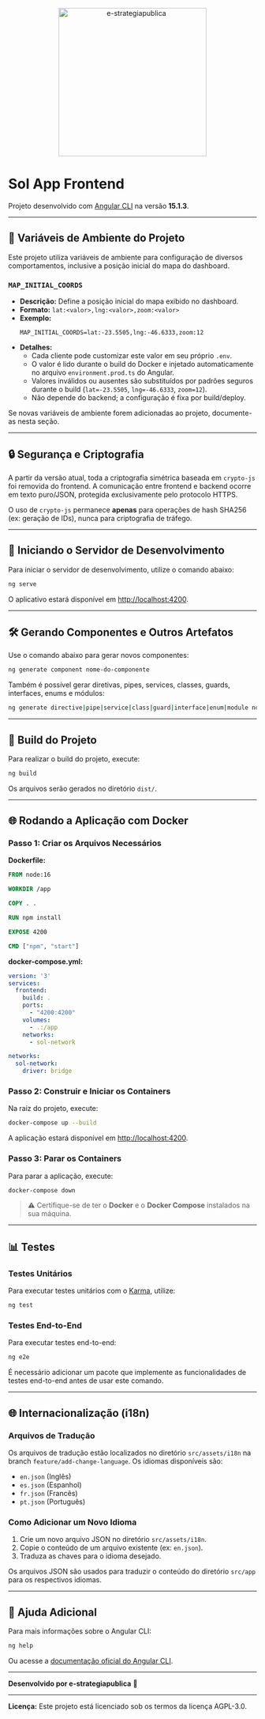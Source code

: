 <p align="center" >
    <img  src="https://e-strategiapublica.com/wp-content/uploads/2021/02/logo-blanco.png" alt="e-strategiapublica" width="300"/>
</p>

# Sol App Frontend

Projeto desenvolvido com [Angular CLI](https://github.com/angular/angular-cli) na versão **15.1.3**.

---

## 🌱 Variáveis de Ambiente do Projeto

Este projeto utiliza variáveis de ambiente para configuração de diversos comportamentos, inclusive a posição inicial do mapa do dashboard.

### `MAP_INITIAL_COORDS`
- **Descrição:** Define a posição inicial do mapa exibido no dashboard.
- **Formato:** `lat:<valor>,lng:<valor>,zoom:<valor>`
- **Exemplo:**
  ```env
  MAP_INITIAL_COORDS=lat:-23.5505,lng:-46.6333,zoom:12
  ```
- **Detalhes:**
  - Cada cliente pode customizar este valor em seu próprio `.env`.
  - O valor é lido durante o build do Docker e injetado automaticamente no arquivo `environment.prod.ts` do Angular.
  - Valores inválidos ou ausentes são substituídos por padrões seguros durante o build (`lat=-23.5505`, `lng=-46.6333`, `zoom=12`).
  - Não depende do backend; a configuração é fixa por build/deploy.

Se novas variáveis de ambiente forem adicionadas ao projeto, documente-as nesta seção.

---

## 🔒 Segurança e Criptografia

A partir da versão atual, toda a criptografia simétrica baseada em `crypto-js` foi removida do frontend. A comunicação entre frontend e backend ocorre em texto puro/JSON, protegida exclusivamente pelo protocolo HTTPS.

O uso de `crypto-js` permanece **apenas** para operações de hash SHA256 (ex: geração de IDs), nunca para criptografia de tráfego.

---

## 🚀 Iniciando o Servidor de Desenvolvimento

Para iniciar o servidor de desenvolvimento, utilize o comando abaixo:

```bash
ng serve
```

O aplicativo estará disponível em [http://localhost:4200](http://localhost:4200).

---

## 🛠️ Gerando Componentes e Outros Artefatos

Use o comando abaixo para gerar novos componentes:

```bash
ng generate component nome-do-componente
```

Também é possível gerar diretivas, pipes, services, classes, guards, interfaces, enums e módulos:

```bash
ng generate directive|pipe|service|class|guard|interface|enum|module nome
```

---

## 📁 Build do Projeto

Para realizar o build do projeto, execute:

```bash
ng build
```

Os arquivos serão gerados no diretório `dist/`.

---

## 🌐 Rodando a Aplicação com Docker

### Passo 1: Criar os Arquivos Necessários

**Dockerfile:**

```Dockerfile
FROM node:16

WORKDIR /app

COPY . .

RUN npm install

EXPOSE 4200

CMD ["npm", "start"]
```

**docker-compose.yml:**

```yaml
version: '3'
services:
  frontend:
    build: .
    ports:
      - "4200:4200"
    volumes:
      - .:/app
    networks:
      - sol-network

networks:
  sol-network:
    driver: bridge
```

### Passo 2: Construir e Iniciar os Containers

Na raiz do projeto, execute:

```bash
docker-compose up --build
```

A aplicação estará disponível em [http://localhost:4200](http://localhost:4200).

### Passo 3: Parar os Containers

Para parar a aplicação, execute:

```bash
docker-compose down
```

> ⚠️ Certifique-se de ter o **Docker** e o **Docker Compose** instalados na sua máquina.

---

## 📊 Testes

### Testes Unitários

Para executar testes unitários com o [Karma](https://karma-runner.github.io), utilize:

```bash
ng test
```

### Testes End-to-End

Para executar testes end-to-end:

```bash
ng e2e
```

É necessário adicionar um pacote que implemente as funcionalidades de testes end-to-end antes de usar este comando.

---

## 🌐 Internacionalização (i18n)

### Arquivos de Tradução

Os arquivos de tradução estão localizados no diretório `src/assets/i18n` na branch `feature/add-change-language`. Os idiomas disponíveis são:

- `en.json` (Inglês)
- `es.json` (Espanhol)
- `fr.json` (Francês)
- `pt.json` (Português)

### Como Adicionar um Novo Idioma

1. Crie um novo arquivo JSON no diretório `src/assets/i18n`.
2. Copie o conteúdo de um arquivo existente (ex: `en.json`).
3. Traduza as chaves para o idioma desejado.

Os arquivos JSON são usados para traduzir o conteúdo do diretório `src/app` para os respectivos idiomas.

---

## 🔧 Ajuda Adicional

Para mais informações sobre o Angular CLI:

```bash
ng help
```

Ou acesse a [documentação oficial do Angular CLI](https://angular.io/cli).

---

**Desenvolvido por e-strategiapublica** 🚀

---

**Licença:** Este projeto está licenciado sob os termos da licença AGPL-3.0.